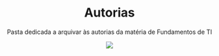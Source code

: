 <div align="center">
  <h1> Autorias </h1>
  <p> Pasta dedicada a arquivar às autorias da matéria de Fundamentos de TI </p>
  
  <kbd><img src="https://media1.giphy.com/media/du3J3cXyzhj75IOgvA/200.webp?cid=ecf05e47hfxc17ex5hmxp89nvacvq6yf9bfxf82zr3mmqt83&rid=200.webp&ct=g"></kbd>

</div>
<br>

